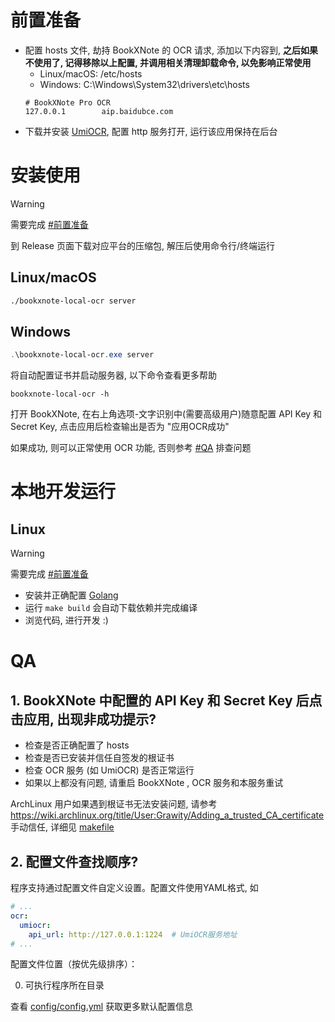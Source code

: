 # 前置准备
- 配置 hosts 文件, 劫持 BookXNote 的 OCR 请求, 添加以下内容到, **之后如果不使用了, 记得移除以上配置, 并调用相关清理卸载命令, 以免影响正常使用**
  - Linux/macOS: /etc/hosts
  - Windows: C:\Windows\System32\drivers\etc\hosts
  ```
  # BookXNote Pro OCR
  127.0.0.1        aip.baidubce.com
  ```
- 下载并安装 [UmiOCR](https://github.com/hiroi-sora/Umi-OCR), 配置 http 服务打开, 运行该应用保持在后台

# 安装使用
> [!warning]
> 需要完成 [#前置准备](#前置准备)

到 Release 页面下载对应平台的压缩包, 解压后使用命令行/终端运行

## Linux/macOS
```sh
./bookxnote-local-ocr server
```

## Windows
```powershell
.\bookxnote-local-ocr.exe server
```


将自动配置证书并启动服务器, 以下命令查看更多帮助
```
bookxnote-local-ocr -h
```

打开 BookXNote, 在右上角选项-文字识别中(需要高级用户)随意配置 API Key 和 Secret Key, 点击应用后检查输出是否为 "应用OCR成功"

如果成功, 则可以正常使用 OCR 功能, 否则参考 [#QA](#QA) 排查问题

# 本地开发运行
## Linux
> [!warning]
> 需要完成 [#前置准备](#前置准备)

- 安装并正确配置 [Golang](https://go.dev/doc/install)
- 运行 `make build` 会自动下载依赖并完成编译
- 浏览代码, 进行开发 :)


# QA

## 1. BookXNote 中配置的 API Key 和 Secret Key 后点击应用, 出现非成功提示?

- 检查是否正确配置了 hosts
- 检查是否已安装并信任自签发的根证书
- 检查 OCR 服务 (如 UmiOCR) 是否正常运行
- 如果以上都没有问题, 请重启 BookXNote , OCR 服务和本服务重试

ArchLinux 用户如果遇到根证书无法安装问题, 请参考 https://wiki.archlinux.org/title/User:Grawity/Adding_a_trusted_CA_certificate 手动信任, 详细见 [makefile](../Makefile)


## 2. 配置文件查找顺序?

程序支持通过配置文件自定义设置。配置文件使用YAML格式, 如

```yaml
# ...
ocr:
  umiocr:
    api_url: http://127.0.0.1:1224  # UmiOCR服务地址
# ...
```

配置文件位置（按优先级排序）：

0. 可执行程序所在目录

<!-- ### Linux
1. ~/.local/share/bookxnote-local-ocr/config.yml
2. ~/.config/bookxnote-local-ocr/config.yml

### macOS
1. ~/Library/Application Support/bookxnote-local-ocr/config.yml

### Windows
1. %APPDATA%/bookxnote-local-ocr/config.yml -->

查看 [config/config.yml](../config/config.yml) 获取更多默认配置信息